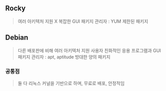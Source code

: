 ## Rocky
> 여러 아키텍처 지원 X
> 복잡한 GUI
> 패키지 관리자 : YUM
> 제한된 패키지

## Debian
> 다른 배포판에 비해 여러 아키텍처 지원
> 사용자 친화적인 응용 프로그램과 GUI
> 패키지 관리자 : apt, aptitude
> 방대한 양의 패키지

### 공통점
> 둘 다 리눅스 커널을 기반으로 하며, 무료로 배포, 안정적임
